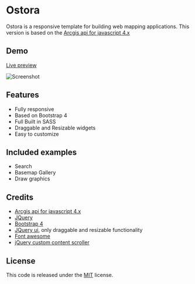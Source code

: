 # Ostora
Ostora is a responsive template for building web mapping applications. This version is based on the [Arcgis api for javascript 4.x](https://developers.arcgis.com/javascript/)

## Demo
[Live preview](https://azouaoui-med.github.io/ostora-jsapi4/)

![Screenshot](https://user-images.githubusercontent.com/25878302/36319308-c8e40446-1342-11e8-9639-4be1d8c1539f.PNG)

## Features
*   Fully responsive
*   Based on Bootstrap 4
*   Full Built in SASS
*   Draggable and Resizable widgets
*   Easy to customize

## Included examples
*   Search
*   Basemap Gallery
*   Draw graphics

## Credits
*   [Arcgis api for javascript 4.x](https://developers.arcgis.com/javascript/)
*   [JQuery](http://jquery.com/)
*   [Bootstrap 4](https://getbootstrap.com/)
*   [JQuery ui](http://jqueryui.com), only draggable and resizable functionality
*   [Font awesome](https://fontawesome.com/)
*   [jQuery custom content scroller](http://manos.malihu.gr/jquery-custom-content-scroller/)

## License
This code is released under the [MIT](https://github.com/azouaoui-med/ostora-jsapi4/blob/gh-pages/LICENSE) license.